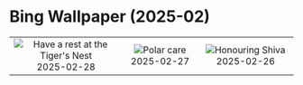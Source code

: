 # Bing Wallpaper (2025-02)

|  |  |  |
|:---:|:---:|:---:|
| ![](https://www.bing.com/th?id=OHR.BhutanMonastery_EN-IN9102034060_400x240.jpg "Have a rest at the Tiger's Nest") 2025-02-28 | ![](https://www.bing.com/th?id=OHR.PolarCub_EN-IN9075237601_400x240.jpg "Polar care") 2025-02-27 | ![](https://www.bing.com/th?id=OHR.TungnathShiva_EN-IN3198630247_400x240.jpg "Honouring Shiva") 2025-02-26 |
